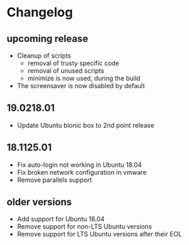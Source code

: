 # Changelog

## upcoming release

* Cleanup of scripts
  * removal of trusty specific code
  * removal of unused scripts
  * minimize is now used, during the build
* The screensaver is now disabled by default

## 19.0218.01

* Update Ubuntu bionic box to 2nd point release

## 18.1125.01

* Fix auto-login not working in Ubuntu 18.04
* Fix broken network configuration in vmware
* Remove parallels support

## older versions

* Add support for Ubuntu 18.04
* Remove support for non-LTS Ubuntu versions
* Remove support for LTS Ubuntu versions after their EOL
